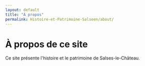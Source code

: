 ```yaml
---
layout: default
title: "À propos"
permalink: Histoire-et-Patrimoine-Salseen/about/
---
```


# À propos de ce site

Ce site présente l'histoire et le patrimoine de Salses-le-Château.
